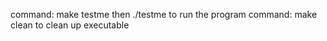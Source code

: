 command: make testme
then ./testme to run the program
command: make clean 
	 to clean up executable
